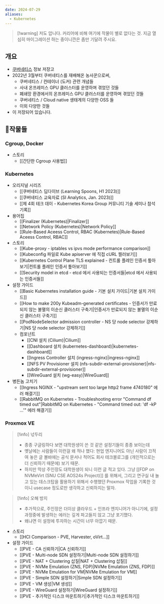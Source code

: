 ```yaml
---
date: 2024-07-29
aliases:
  - Kubernetes
---
```

> [!warning] 저도 압니다. 커리어에 비해 여기에 작물이 별로 없다는 것. 지금 열심히 마이그레이션 하는 중이니깐은 좀만 기달려 주시요.

## 개요

- [쿠버네티스](https://kubernetes.io/) 정보 저장고
- 2022년 3월부터 쿠버네티스를 재배해온 농사꾼으로써,
	- 쿠버네티스 / 컨테이너 (도커) 관련 개념들
	- 사내 온프레미스 GPU 클러스터를 운영하며 겪었던 것들
	- 폐쇄망 환경에서의 온프레미스 GPU 클러스터를 운영하며 겪었던 것들
	- 쿠버네티스 /  Cloud native 생태계의 다양한 OSS 들
	- 이외 다양한 것들
- 이 저장되어 있습니다.

## 작물들

### Cgroup, Docker

- 스토리
	- [[간단한 Cgroup 사용법]]

### Kubernetes

- 오리지널 시리즈
	- [[쿠버네티스 딥다이브 (Learning Spoons, H1 2023)]]
	- [[쿠버네티스 교육자료 (SI Analytics, Jan. 2023)]]
	- [[제 4회 테크 데이 - Kubernetes Korea Group 커뮤니티 기술 세미나 참석 기록]]
- 용어집
	- [[Finalizer (Kubernetes)|Finalizer]]
	- [[Network Policy (Kubernetes)|Network Policy]]
	- [[Rule-Based Aceess Control, RBAC (Kubernetes)|Rule-Based Aceess Control, RBAC]]
- 스토리
	- [[Kube-proxy - iptables vs ipvs mode performance comparison]]
	- [[Kubeconfig 파일로 Kube apiserver 에 직접 cURL 찔러보기]]
	- [[Kubernetes Control Plane TLS explained - 컨트롤 플레인 인증서 톺아보기|컨트롤 플레인 인증서 톺아보기]]
	- [[Security model in etcd - etcd 에서 사용되는 인증서들|etcd 에서 사용되는 인증서들]]
- 설정 가이드
	- [[Basic Kubernetes installation guide - 기본 설치 가이드|기본 설치 가이드]]
	- [[How to make 200y Kubeadm-generated certificates - 인증서가 만료되지 않는 불멸의 이순신 클러스터 구축기|인증서가 만료되지 않는 불멸의 이순신 클러스터 구축기]]
	- [[PodNodeSelector admission controller - NS 당 node selector 강제하기|NS 당 node selector 강제하기]]
	- 컴포넌트
		- [[CNI 설치 (Cilium)|Cilium]]
		- [[Dashboard 설치 (kubernetes-dashboard)|kubernetes-dashboard]]
		- [[Ingress Controller 설치 (ingress-nginx)|ingress-nginx]]
		- [[NFS PV Provisioner 설치 (nfs-subdir-external-provisioner)|nfs-subdir-external-provisioner]]
		- [[WireGuard 설치 (wg-easy)|WireGuard]]
- 병든놈 고치기
	- [[Ingress NGINX - "upstream sent too large http2 frame 4740180" 에러 해결기]]
	- [[RabbitMQ on Kubernetes - Troubleshooting error "Command df timed out"|RabbitMQ on Kubernetes - "Command timed out: 'df -kP ...'" 에러 해결기]]

### Proxmox VE

> [!info] 넋두리
> - 종종 구글링하다 보면 대학원생이 쓴 것 같은 설정기들이 종종 보이는데
> - 옛날에는 사람들이 이런걸 왜 적나 했다: 현업 엔지니어도 아닌 사람이 끄적여 놓은 글 볼바에는 공식 문서나 적어도 회사 테크블로그를 (개인적으로는 더 신뢰하기 때문에) 보기 때문.
> - 하지만 막상 주인장도 대학원생이 되니 이런 글 적고 있다. 그냥 [[FDP on NVMeVirt (SNU CSE AOS24s Project)]] 를 위해서, 그리고 연구실 내 놀고 있는 데스크탑을 활용하기 위해서 수행했던 Proxmox 작업을 기록한 것이니 usecase 정도로만 생각하고 신뢰하지는 말자.

> [!info] 오해 방지
> - 추가적으로, 주인장은 더이상 클라우드 + 인프라 엔지니어가 아니기에, 설정과정중에 발생하는 에러는 깊게 파고들지 않고 그냥 포기했다.
> - 왜냐면 이 설정에 투자하는 시간이 너무 아깝기 때문.

- 스토리
	- [[HCI Comparison - PVE, Harvester, oVirt...]]
- 설정 가이드
	- [[PVE - CA 신뢰하기|CA 신뢰하기]]
	- [[PVE - Multi-node SDN 설정하기|Multi-node SDN 설정하기]]
	- [[PVE - NAT + Clustering 삽질|NAT + Clustering 삽질]]
	- [[PVE - NVMe Emulation (ZNS, FDP)|NVMe Emulation (ZNS, FDP)]]
	- [[PVE - NVMe Emulation for VM|NVMe Emulation for VM]]
	- [[PVE - Simple SDN 설정하기|Simple SDN 설정하기]]
	- [[PVE - VM 생성|VM 생성]]
	- [[PVE - WireGuard 설정하기|WireGuard 설정하기]]
	- [[PVE - 추가적인 디스크 마운트하기|추가적인 디스크 마운트하기]]